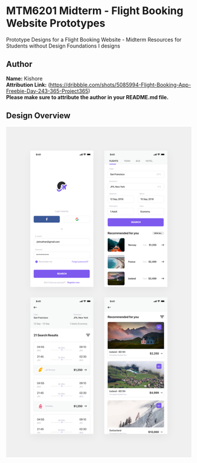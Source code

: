 # MTM6201 Midterm - Flight Booking Website Prototypes
Prototype Designs for a Flight Booking Website - Midterm Resources for Students without Design Foundations I designs

## Author
**Name:** Kishore  
**Attribution Link:** (https://dribbble.com/shots/5085994-Flight-Booking-App-Freebie-Day-243-365-Project365)  
**Please make sure to attribute the author in your README.md file.**

## Design Overview 
![All Flight Booking Designs in one image](https://github.com/imdac/mtm6201-midterm-flight-booking/blob/6b2587237dff3ba428d34b7a409d133a9afb6d60/prototype-design/flight-booking-webiste-all.png)